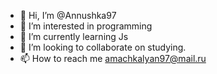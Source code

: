 - 👋 Hi, I’m @Annushka97
- 👀 I’m interested in programming 
- 🌱 I’m currently learning Js
- 💞️ I’m looking to collaborate on studying.
- 📫 How to reach me amachkalyan97@mail.ru

<!---
Annushka97/Annushka97 is a ✨ special ✨ repository because its `README.md` (this file) appears on your GitHub profile.
You can click the Preview link to take a look at your changes.
--->
